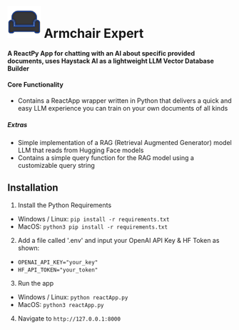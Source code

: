 
# <img src="assets/armchairexpertlogodark.png" alt="acelogo" width="75"/> Armchair Expert 

**A ReactPy App for chatting with an AI about specific provided documents, uses Haystack AI as a lightweight LLM Vector Database Builder**

#### Core Functionality
- Contains a ReactApp wrapper written in Python that delivers a quick and easy LLM experience you can train on your own documents of all kinds 

##### Extras
- Simple implementation of a RAG (Retrieval Augmented Generator) model LLM that reads from Hugging Face models
- Contains a simple query function for the RAG model using a customizable query string

## Installation
1. Install the Python Requirements
- Windows / Linux: `pip install -r requirements.txt`
- MacOS: `python3 pip install -r requirements.txt`
2. Add a file called '.env' and input your OpenAI API Key & HF Token as shown:
- `OPENAI_API_KEY="your_key"`
- `HF_API_TOKEN="your_token"`
3. Run the app
- Windows / Linux: `python reactApp.py`
- MacOS: `python3 reactApp.py`
4. Navigate to `http://127.0.0.1:8000`
